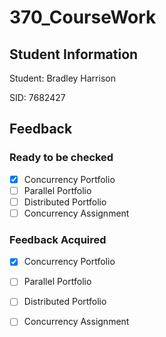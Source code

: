 # 370_CourseWork
## Student Information
Student: Bradley Harrison

SID: 7682427

## Feedback
### Ready to be checked
- [x] Concurrency Portfolio
- [ ] Parallel Portfolio
- [ ] Distributed Portfolio
- [ ] Concurrency Assignment

### Feedback Acquired
- [x] Concurrency Portfolio
- [ ] Parallel Portfolio
- [ ] Distributed Portfolio
- [ ] Concurrency Assignment

